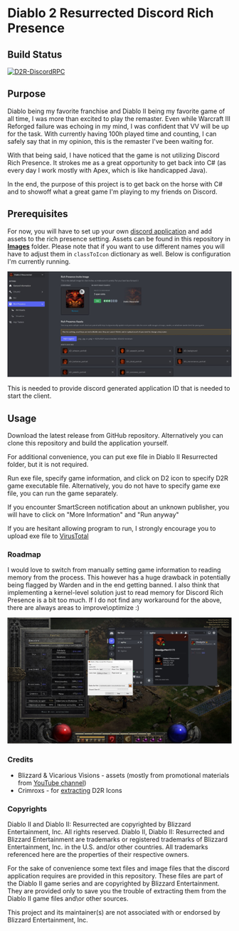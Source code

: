 # Diablo 2 Resurrected Discord Rich Presence

## Build Status

[![D2R-DiscordRPC](https://github.com/lciesielski/D2R-DiscordRPC/actions/workflows/dotnetcoredesktop.yml/badge.svg)](https://github.com/lciesielski/D2R-DiscordRPC/actions/workflows/dotnetcoredesktop.yml)

## Purpose

Diablo being my favorite franchise and Diablo II being my favorite game of all time, I was more than excited to play the remaster.
Even while Warcraft III Reforged failure was echoing in my mind, I was confident that VV will be up for the task.
With currently having 100h played time and counting, I can safely say that in my opinion, this is the remaster I've been waiting for.

With that being said, I have noticed that the game is not utilizing Discord Rich Presence.
It strokes me as a great opportunity to get back into C# (as every day I work mostly with Apex, which is like handicapped Java).

In the end, the purpose of this project is to get back on the horse with C# and to showoff what a great game I'm playing to my friends on Discord.

## Prerequisites 

For now, you will have to set up your own [discord application](https://discord.com/developers/applications) and add assets to the rich presence setting.
Assets can be found in this repository in [**Images**](./Images/) folder.
Please note that if you want to use different names you will have to adjust them in `classToIcon` dictionary as well.
Below is configuration I'm currently running.

![Image Failed :(](./Images/Discord_Application_Assets.JPG?raw=true)

This is needed to provide discord generated application ID that is needed to start the client.

## Usage

Download the latest release from GitHub repository.
Alternatively you can clone this repository and build the application yourself.

For additional convenience, you can put exe file in Diablo II Resurrected folder, but it is not required.

Run exe file, specify game information, and click on D2 icon to specify D2R game executable file.
Alternatively, you do not have to specify game exe file, you can run the game separately.

If you encounter SmartScreen notification about an unknown publisher, you will have to click on "More Information" and "Run anyway"

If you are hesitant allowing program to run, I strongly encourage you to upload exe file to [VirusTotal](https://www.virustotal.com/gui/home/upload)

### Roadmap

I would love to switch from manually setting game information to reading memory from the process.
This however has a huge drawback in potentially being flagged by Warden and in the end getting banned.
I also think that implementing a kernel-level solution just to read memory for Discord Rich Presence is a bit too much.
If I do not find any workaround for the above, there are always areas to improve\optimize :)

![Image Failed :(](./Images/D2R_RPC.JPG?raw=true)


### Credits

* Blizzard & Vicarious Visions - assets (mostly from promotional materials from [YouTube channel](https://www.youtube.com/c/Diablo))
* Crimroxs - for [extracting](https://www.steamgriddb.com/game/5278139/icons) D2R Icons

### Copyrights 

Diablo II and Diablo II: Resurrected are copyrighted by Blizzard Entertainment, Inc. All rights reserved. 
Diablo II, Diablo II: Resurrected and Blizzard Entertainment are trademarks or registered trademarks of Blizzard Entertainment, Inc. in the U.S. and/or other countries.
All trademarks referenced here are the properties of their respective owners.

For the sake of convenience some text files and image files that the discord application requires are provided in this repository. 
These files are part of the Diablo II game series and are copyrighted by Blizzard Entertainment. 
They are provided only to save you the trouble of extracting them from the Diablo II game files and\or other sources.

This project and its maintainer(s) are not associated with or endorsed by Blizzard Entertainment, Inc.